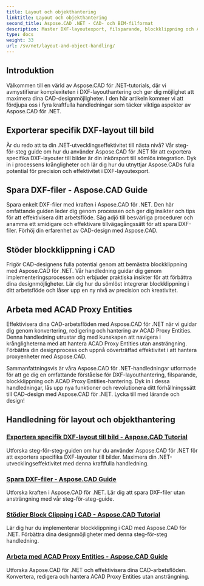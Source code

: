 ```yaml
---
title: Layout och objekthantering
linktitle: Layout och objekthantering
second_title: Aspose.CAD .NET - CAD- och BIM-filformat
description: Master DXF-layoutexport, filsparande, blockklippning och ACAD Proxy Entities utan ansträngning för förbättrad CAD-design med Aspose.CAD för .NET.
type: docs
weight: 33
url: /sv/net/layout-and-object-handling/
---
```


## Introduktion

Välkommen till en värld av Aspose.CAD för .NET-tutorials, där vi avmystifierar komplexiteten i DXF-layouthantering och ger dig möjlighet att maximera dina CAD-designmöjligheter. I den här artikeln kommer vi att fördjupa oss i fyra kraftfulla handledningar som täcker viktiga aspekter av Aspose.CAD för .NET.

 ## Exporterar specifik DXF-layout till bild

Är du redo att ta din .NET-utvecklingseffektivitet till nästa nivå? Vår steg-för-steg guide om hur du använder Aspose.CAD för .NET för att exportera specifika DXF-layouter till bilder är din inkörsport till sömlös integration. Dyk in i processens krångligheter och lär dig hur du utnyttjar Aspose.CADs fulla potential för precision och effektivitet i DXF-layoutexport.

 ## Spara DXF-filer - Aspose.CAD Guide

Spara enkelt DXF-filer med kraften i Aspose.CAD för .NET. Den här omfattande guiden leder dig genom processen och ger dig insikter och tips för att effektivisera ditt arbetsflöde. Säg adjö till besvärliga procedurer och anamma ett smidigare och effektivare tillvägagångssätt för att spara DXF-filer. Förhöj din erfarenhet av CAD-design med Aspose.CAD.

 ## Stöder blockklippning i CAD

Frigör CAD-designens fulla potential genom att bemästra blockklippning med Aspose.CAD för .NET. Vår handledning guidar dig genom implementeringsprocessen och erbjuder praktiska insikter för att förbättra dina designmöjligheter. Lär dig hur du sömlöst integrerar blockklippning i ditt arbetsflöde och låser upp en ny nivå av precision och kreativitet.

 ## Arbeta med ACAD Proxy Entities

Effektivisera dina CAD-arbetsflöden med Aspose.CAD för .NET när vi guidar dig genom konvertering, redigering och hantering av ACAD Proxy Entities. Denna handledning utrustar dig med kunskapen att navigera i krångligheterna med att hantera ACAD Proxy Entities utan ansträngning. Förbättra din designprocess och uppnå oöverträffad effektivitet i att hantera proxyenheter med Aspose.CAD.

Sammanfattningsvis är våra Aspose.CAD för .NET-handledningar utformade för att ge dig en omfattande förståelse för DXF-layouthantering, filsparande, blockklippning och ACAD Proxy Entities-hantering. Dyk in i dessa handledningar, lås upp nya funktioner och revolutionera ditt förhållningssätt till CAD-design med Aspose.CAD för .NET. Lycka till med lärande och design!
## Handledning för layout och objekthantering
### [Exportera specifik DXF-layout till bild - Aspose.CAD Tutorial](./exporting-specific-dxf-layout-to-image/)
Utforska steg-för-steg-guiden om hur du använder Aspose.CAD för .NET för att exportera specifika DXF-layouter till bilder. Maximera din .NET-utvecklingseffektivitet med denna kraftfulla handledning.
### [Spara DXF-filer - Aspose.CAD Guide](./saving-dxf-files/)
Utforska kraften i Aspose.CAD för .NET. Lär dig att spara DXF-filer utan ansträngning med vår steg-för-steg-guide.
### [Stödjer Block Clipping i CAD - Aspose.CAD Tutorial](./supporting-block-clipping-in-cad/)
Lär dig hur du implementerar blockklippning i CAD med Aspose.CAD för .NET. Förbättra dina designmöjligheter med denna steg-för-steg handledning.
### [Arbeta med ACAD Proxy Entities - Aspose.CAD Guide](./working-with-acad-proxy-entities/)
Utforska Aspose.CAD för .NET och effektivisera dina CAD-arbetsflöden. Konvertera, redigera och hantera ACAD Proxy Entities utan ansträngning.